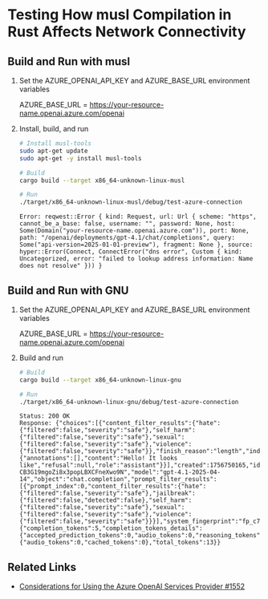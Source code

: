 # Testing How musl Compilation in Rust Affects Network Connectivity

## Build and Run with musl

1. Set the AZURE_OPENAI_API_KEY and AZURE_BASE_URL environment variables

    AZURE_BASE_URL = https://your-resource-name.openai.azure.com/openai

2. Install, build, and run

    ```sh
    # Install musl-tools
    sudo apt-get update
    sudo apt-get -y install musl-tools

    # Build
    cargo build --target x86_64-unknown-linux-musl

    # Run
    ./target/x86_64-unknown-linux-musl/debug/test-azure-connection
    ```

    ```log
    Error: reqwest::Error { kind: Request, url: Url { scheme: "https", cannot_be_a_base: false, username: "", password: None, host: Some(Domain("your-resource-name.openai.azure.com")), port: None, path: "/openai/deployments/gpt-4.1/chat/completions", query: Some("api-version=2025-01-01-preview"), fragment: None }, source: hyper::Error(Connect, ConnectError("dns error", Custom { kind: Uncategorized, error: "failed to lookup address information: Name does not resolve" })) }
    ```

## Build and Run with GNU

1. Set the AZURE_OPENAI_API_KEY and AZURE_BASE_URL environment variables

    AZURE_BASE_URL = https://your-resource-name.openai.azure.com/openai

2. Build and run

    ```sh
    # Build
    cargo build --target x86_64-unknown-linux-gnu

    # Run
    ./target/x86_64-unknown-linux-gnu/debug/test-azure-connection
    ```

    ```log
    Status: 200 OK
    Response: {"choices":[{"content_filter_results":{"hate":{"filtered":false,"severity":"safe"},"self_harm":{"filtered":false,"severity":"safe"},"sexual":{"filtered":false,"severity":"safe"},"violence":{"filtered":false,"severity":"safe"}},"finish_reason":"length","index":0,"logprobs":null,"message":{"annotations":[],"content":"Hello! It looks like","refusal":null,"role":"assistant"}}],"created":1756750165,"id":"chatcmpl-CB3G19mgoZi8x3popLBXCFneXwo9N","model":"gpt-4.1-2025-04-14","object":"chat.completion","prompt_filter_results":[{"prompt_index":0,"content_filter_results":{"hate":{"filtered":false,"severity":"safe"},"jailbreak":{"filtered":false,"detected":false},"self_harm":{"filtered":false,"severity":"safe"},"sexual":{"filtered":false,"severity":"safe"},"violence":{"filtered":false,"severity":"safe"}}}],"system_fingerprint":"fp_c79ab13e31","usage":{"completion_tokens":5,"completion_tokens_details":{"accepted_prediction_tokens":0,"audio_tokens":0,"reasoning_tokens":0,"rejected_prediction_tokens":0},"prompt_tokens":8,"prompt_tokens_details":{"audio_tokens":0,"cached_tokens":0},"total_tokens":13}}
    ```

## Related Links

- [Considerations for Using the Azure OpenAI Services Provider #1552](https://github.com/openai/codex/issues/1552)
